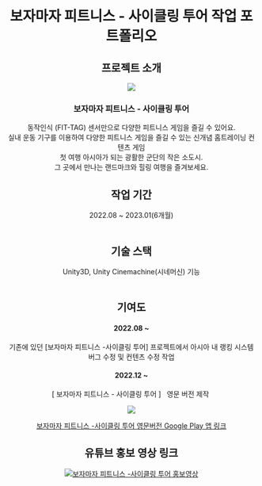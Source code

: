 <div align='center'>
  
# 보자마자 피트니스 - 사이클링 투어 작업 포트폴리오

<h2>프로젝트 소개</h2>
<img src="https://github.com/JISUSAMA/BojamajaPlay2_realmotion/assets/38304918/718850b4-4b53-457d-a108-e6ee3532fb57" >
<h3>  보자마자 피트니스 - 사이클링 투어</h3>
<p>
동작인식 (FIT-TAG) 센서만으로 다양한 피트니스 게임을 즐길 수 있어요.<br>
실내 운동 기구를 이용하여 다양한 피트니스 게임을 즐길 수 있는 신개념 홈트레이닝 컨텐츠 게임<br>
첫 여행 아시아가 되는 광활한 군단의 작은 소도시.<br>그 곳에서 만나는 랜드마크와 힐링 여행을 즐겨보세요.
</p>
<h2>작업 기간</h2>
2022.08 ~ 2023.01(6개월)
<br><br>
<h2>기술 스택</h2>
Unity3D, Unity Cinemachine(시네머신) 기능
<br><br>
<h2>기여도</h2>
<div>
  <h4>2022.08 ~</h4>
  <p> 기존에 있던 [보자마자 피트니스 -사이클링 투어] 프로젝트에서 아시아 내 랭킹 시스템 버그 수정 및 컨텐츠 수정 작업</p>

   <h4>2022.12 ~</h4>
 <p> [ 보자마자 피트니스 - 사이클링 투어 ]   영문 버전 제작 </p>
 
<img src="https://github.com/JISUSAMA/BojamajaPlay2_realmotion/assets/38304918/aa58d3a5-92bb-4692-afca-9e756afe0c7b">

[보자마자 피트니스 -사이클링 투어 영문버전 Google Play 앱 링크](https://play.google.com/store/apps/details?id=com.gateways.cyclingtour_en&hl=ko&gl=US)
</div>

<h2>유튜브 홍보 영상 링크</h2>

[![보자마자 피트니스 -사이클링 투어 홍보영상](http://img.youtube.com/vi/45nUNQHXj1o&t=5s/0.jpg)](https://www.youtube.com/watch?v=45nUNQHXj1o&t=5s)

</div>

